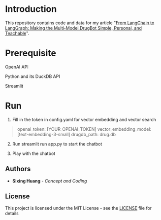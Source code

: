 
  
  

# Introduction

  

This repository contains code and data for my article "[From LangChain to LangGraph: Making the Multi-Model DrugBot Simple, Personal, and Teachable](https://dgg32.medium.com/from-langchain-to-langgraph-making-the-multi-model-drugbot-personal-and-teachable-9ef20055efb4)".



# Prerequisite

OpenAI API 

Python and its DuckDB API

Streamlit


# Run

1. Fill in the token in config.yaml for vector embedding and vector search

>  openai_token: [YOUR_OPENAI_TOKEN]
>  vector_embedding_model: [text-embedding-3-small]
>  drugdb_path: drug.db

2. Run streamlit run app.py to start the chatbot

3. Play with the chatbot

## Authors



*  **Sixing Huang** - *Concept and Coding*

  

  

## License

  

  

This project is licensed under the MIT License - see the [LICENSE](LICENSE) file for details
